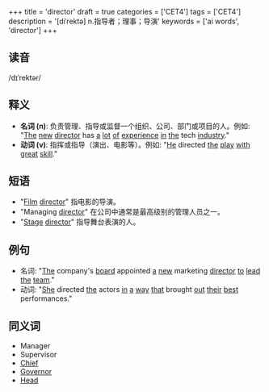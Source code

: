 +++
title = 'director'
draft = true
categories = ['CET4']
tags = ['CET4']
description = '[diˈrektə] n.指导者；理事；导演'
keywords = ['ai words', 'director']
+++

## 读音
/dɪˈrektər/

## 释义
- **名词 (n)**: 负责管理、指导或监督一个组织、公司、部门或项目的人。例如: "[The](/zh/post/the/) [new](/zh/post/new/) [director](/zh/post/director/) has [a](/zh/post/a/) [lot](/zh/post/lot/) [of](/zh/post/of/) [experience](/zh/post/experience/) [in](/zh/post/in/) [the](/zh/post/the/) tech [industry](/zh/post/industry/)."
- **动词 (v)**: 指挥或指导（演出、电影等）。例如: "[He](/zh/post/he/) directed [the](/zh/post/the/) [play](/zh/post/play/) [with](/zh/post/with/) [great](/zh/post/great/) [skill](/zh/post/skill/)."

## 短语
- "[Film](/zh/post/film/) [director](/zh/post/director/)" 指电影的导演。
- "Managing [director](/zh/post/director/)" 在公司中通常是最高级别的管理人员之一。
- "[Stage](/zh/post/stage/) [director](/zh/post/director/)" 指导舞台表演的人。

## 例句
- 名词: "[The](/zh/post/the/) company's [board](/zh/post/board/) appointed [a](/zh/post/a/) [new](/zh/post/new/) marketing [director](/zh/post/director/) [to](/zh/post/to/) [lead](/zh/post/lead/) [the](/zh/post/the/) [team](/zh/post/team/)."
- 动词: "[She](/zh/post/she/) directed [the](/zh/post/the/) actors [in](/zh/post/in/) [a](/zh/post/a/) [way](/zh/post/way/) [that](/zh/post/that/) brought [out](/zh/post/out/) [their](/zh/post/their/) [best](/zh/post/best/) performances."

## 同义词
- Manager
- Supervisor
- [Chief](/zh/post/chief/)
- [Governor](/zh/post/governor/)
- [Head](/zh/post/head/)
